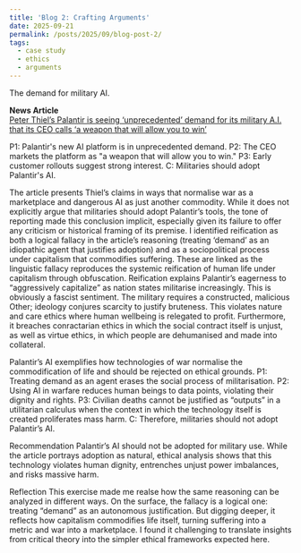 ```yaml
---
title: 'Blog 2: Crafting Arguments'
date: 2025-09-21
permalink: /posts/2025/09/blog-post-2/
tags:
  - case study
  - ethics
  - arguments
---
```


The demand for military AI.

**News Article**  
[Peter Thiel’s Palantir is seeing ‘unprecedented’ demand for its military A.I. that its CEO calls ‘a weapon that will allow you to win’](https://fortune.com/2023/05/09/peter-thiel-palantir-unprecedented-demand-ai-artificial-intelligence/)

P1: Palantir's new AI platform is in unprecedented demand.
P2: The CEO markets the platform as "a weapon that will allow you to win."
P3: Early customer rollouts suggest strong interest.
C: Militaries should adopt Palantir's AI.

The article presents Thiel’s claims in ways that normalise war as a marketplace and dangerous AI as just another commodity. While it does not explicitly argue that militaries should adopt Palantir’s tools, the tone of reporting made this conclusion implicit, especially given its failure to offer any criticism or historical framing of its premise. I identified reification as both a logical fallacy in the article’s reasoning (treating ‘demand’ as an idiopathic agent that justifies adoption) and as a sociopolitical process under capitalism that commodifies suffering. These are linked as the linguistic fallacy reproduces the systemic reification of human life under capitalism through obfuscation. 
Reification explains Palantir’s eagerness to “aggressively capitalize” as nation states militarise increasingly. This is obviously a fascist sentiment. The military requires a constructed, malicious Other; ideology conjures scarcity to justify bruteness. This violates nature and care ethics where human wellbeing is relegated to profit. Furthermore, it breaches conractarian ethics in which the social contract itself is unjust, as well as virtue ethics, in which people are dehumanised and made into collateral.

Palantir’s AI exemplifies how technologies of war normalise the commodification of life and should be rejected on ethical grounds.
P1: Treating demand as an agent erases the social process of militarisation.
P2: Using AI in warfare reduces human beings to data points, violating their dignity and rights.
P3: Civilian deaths cannot be justified as “outputs” in a utilitarian calculus when the context in which the technology itself is created proliferates mass harm.
C: Therefore, militaries should not adopt Palantir’s AI.

Recommendation
Palantir’s AI should not be adopted for military use. While the article portrays adoption as natural, ethical analysis shows that this technology violates human dignity, entrenches unjust power imbalances, and risks massive harm.

Reflection
This exercise made me realse how the same reasoning can be analyzed in different ways. On the surface, the fallacy is a logical one: treating “demand” as an autonomous justification. But digging deeper, it reflects how capitalism commodifies life itself, turning suffering into a metric and war into a marketplace. I found it challenging to translate insights from critical theory into the simpler ethical frameworks expected here.
